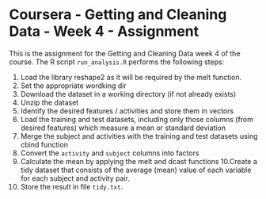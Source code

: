 # Coursera - Getting and Cleaning Data - Week 4 - Assignment

This is the assignment for the Getting and Cleaning Data week 4 of the course.
The R script `run_analysis.R` performs the following steps:

1. Load the library reshape2 as it will be required by the melt function.
2. Set the appropriate wordking dir
3. Download the dataset in a working directory (if not already exists)
4. Unzip the dataset
5. Identify the desired features / activities and store them in vectors
6. Load the training and test datasets, including only those columns (from desired features) which
   measure a mean or standard deviation
7. Merge the subject and activities with the training and test datasets using cbind function
8. Convert the `activity` and `subject` columns into factors
9. Calculate the mean by applying the melt and dcast functions
10.Create a tidy dataset that consists of the average (mean) value of each variable for each subject and activity pair.
11. Store the result in file `tidy.txt`.